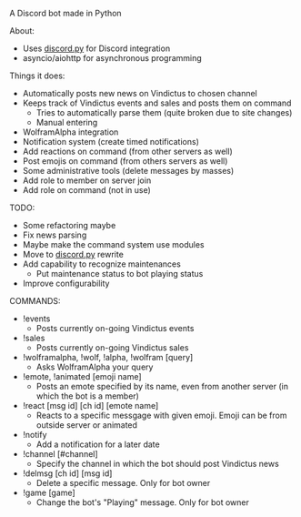 A Discord bot made in Python

About:
* Uses [discord.py](https://github.com/Rapptz/discord.py) for Discord integration
* asyncio/aiohttp for asynchronous programming

Things it does:
* Automatically posts new news on Vindictus to chosen channel
* Keeps track of Vindictus events and sales and posts them on command
    * Tries to automatically parse them (quite broken due to site changes)
    * Manual entering
* WolframAlpha integration
* Notification system (create timed notifications)
* Add reactions on command (from other servers as well)
* Post emojis on command (from others servers as well)
* Some administrative tools (delete messages by masses)
* Add role to member on server join
* Add role on command (not in use)

TODO:
* Some refactoring maybe
* Fix news parsing
* Maybe make the command system use modules
* Move to [discord.py]() rewrite
* Add capability to recognize maintenances
    * Put maintenance status to bot playing status
* Improve configurability

COMMANDS:
* !events
    * Posts currently on-going Vindictus events
* !sales
    * Posts currently on-going Vindictus sales
* !wolframalpha, !wolf, !alpha, !wolfram [query]
    * Asks WolframAlpha your query
* !emote, !animated [emoji name]
    * Posts an emote specified by its name, even from another server (in which the bot is a member)
* !react [msg id] [ch id] [emote name]
    * Reacts to a specific messgage with given emoji. Emoji can be from outside server or animated
* !notify
    * Add a notification for a later date
* !channel [#channel]
    * Specify the channel in which the bot should post Vindictus news
* !delmsg [ch id] [msg id]
    * Delete a specific message. Only for bot owner
* !game [game]
    * Change the bot's "Playing" message. Only for bot owner
